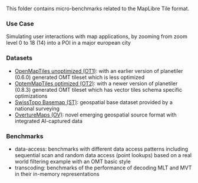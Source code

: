 This folder contains micro-benchmarks related to the MapLibre Tile format.

### Use Case
Simulating user interactions with map applications, by zooming from zoom level 0 to 18 (14) into a POI in a major 
european city

### Datasets
- [OpenMapTiles unoptimized (OT1)](https://github.com/onthegomap/planetiler): with an earlier version of planetiler (0.6.0) generated OMT tileset which is less optimized
- [OptemMapTiles optimized (OT2)](https://github.com/onthegomap/planetiler): with a newer version of planetiler (0.8.3) generated OMT tileset which has vector tiles schema
  specific optimizations
- [SwissTopo Basemap (ST)](https://www.swisstopo.admin.ch/en/web-maps-base-map): geospatial base dataset provided by a national surveying
- [OvertureMaps (OV)](https://explore.overturemaps.org): novel emerging geospatial source format with integrated AI-captured data

### Benchmarks
- data-access: benchmarks with different data access patterns including sequential scan and random data access 
  (point lookups) based on a real world filtering example with an OMT basic style
- transcoding: benchmarks of the performance of decoding MLT and MVT in their in-memory representations